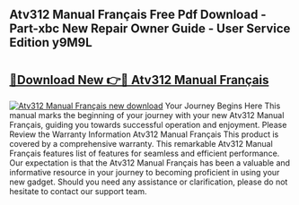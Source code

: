 ## Atv312 Manual Français Free Pdf Download - Part-xbc New Repair Owner Guide - User Service Edition y9M9L

# <h2><a href="http://cf20494.oget.top/?id=Atv312+Manual+Fran%c3%a7ais">🔗Download New 👉🔴 Atv312 Manual Français</a></h2>

[![Atv312 Manual Français new download](https://i.imgur.com/5g1atiW.png)](http://cf20494.oget.top/?id=Atv312+Manual+Fran%c3%a7ais)
Your Journey Begins Here This manual marks the beginning of your journey with your new Atv312 Manual Français, guiding you towards successful operation and enjoyment. Please Review the Warranty Information Atv312 Manual Français This product is covered by a comprehensive warranty. This remarkable Atv312 Manual Français features list of features for seamless and efficient performance. Our expectation is that the Atv312 Manual Français has been a valuable and informative resource in your journey to becoming proficient in using your new gadget. Should you need any assistance or clarification, please do not hesitate to contact our support team.
